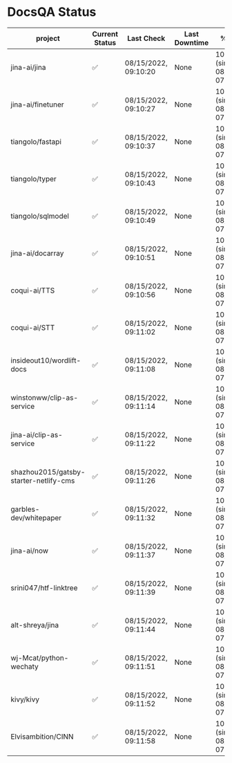 # DocsQA Status

|               project                |Current Status|     Last Check     |Last Downtime|              % Uptime              |
|--------------------------------------|--------------|--------------------|-------------|------------------------------------|
|jina-ai/jina                          |✅            |08/15/2022, 09:10:20|None         |100.000 (since 08/15/2022, 07:09:42)|
|jina-ai/finetuner                     |✅            |08/15/2022, 09:10:27|None         |100.000 (since 08/15/2022, 07:09:42)|
|tiangolo/fastapi                      |✅            |08/15/2022, 09:10:37|None         |100.000 (since 08/15/2022, 07:09:42)|
|tiangolo/typer                        |✅            |08/15/2022, 09:10:43|None         |100.000 (since 08/15/2022, 07:09:42)|
|tiangolo/sqlmodel                     |✅            |08/15/2022, 09:10:49|None         |100.000 (since 08/15/2022, 07:09:42)|
|jina-ai/docarray                      |✅            |08/15/2022, 09:10:51|None         |100.000 (since 08/15/2022, 07:09:42)|
|coqui-ai/TTS                          |✅            |08/15/2022, 09:10:56|None         |100.000 (since 08/15/2022, 07:09:42)|
|coqui-ai/STT                          |✅            |08/15/2022, 09:11:02|None         |100.000 (since 08/15/2022, 07:09:42)|
|insideout10/wordlift-docs             |✅            |08/15/2022, 09:11:08|None         |100.000 (since 08/15/2022, 07:09:42)|
|winstonww/clip-as-service             |✅            |08/15/2022, 09:11:14|None         |100.000 (since 08/15/2022, 07:09:42)|
|jina-ai/clip-as-service               |✅            |08/15/2022, 09:11:22|None         |100.000 (since 08/15/2022, 07:09:42)|
|shazhou2015/gatsby-starter-netlify-cms|✅            |08/15/2022, 09:11:26|None         |100.000 (since 08/15/2022, 07:09:42)|
|garbles-dev/whitepaper                |✅            |08/15/2022, 09:11:32|None         |100.000 (since 08/15/2022, 07:09:42)|
|jina-ai/now                           |✅            |08/15/2022, 09:11:37|None         |100.000 (since 08/15/2022, 07:09:42)|
|srini047/htf-linktree                 |✅            |08/15/2022, 09:11:39|None         |100.000 (since 08/15/2022, 07:09:42)|
|alt-shreya/jina                       |✅            |08/15/2022, 09:11:44|None         |100.000 (since 08/15/2022, 07:09:42)|
|wj-Mcat/python-wechaty                |✅            |08/15/2022, 09:11:51|None         |100.000 (since 08/15/2022, 07:09:42)|
|kivy/kivy                             |✅            |08/15/2022, 09:11:52|None         |100.000 (since 08/15/2022, 07:09:42)|
|Elvisambition/CINN                    |✅            |08/15/2022, 09:11:58|None         |100.000 (since 08/15/2022, 07:09:42)|
